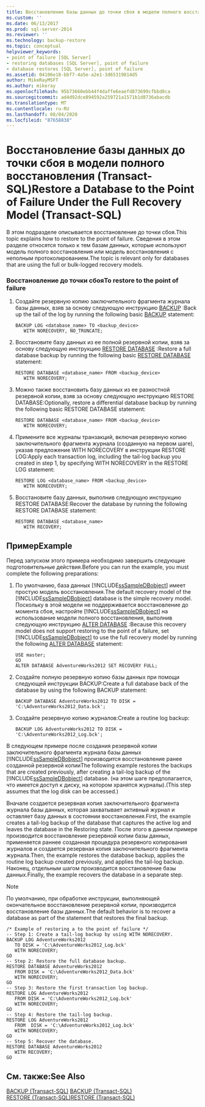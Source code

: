 ```yaml
---
title: Восстановление базы данных до точки сбоя в модели полного восстановления (Transact-SQL) | Документация Майкрософт
ms.custom: ''
ms.date: 06/13/2017
ms.prod: sql-server-2014
ms.reviewer: ''
ms.technology: backup-restore
ms.topic: conceptual
helpviewer_keywords:
- point of failure [SQL Server]
- restoring databases [SQL Server], point of failure
- database restores [SQL Server], point of failure
ms.assetid: 04106e18-bbf7-4a5e-a2e1-3d65319814d5
author: MikeRayMSFT
ms.author: mikeray
ms.openlocfilehash: 95b73660ebb44f4daffe6eaefd873699cfbbd8ca
ms.sourcegitcommit: ad4d92dce894592a259721a1571b1d8736abacdb
ms.translationtype: MT
ms.contentlocale: ru-RU
ms.lasthandoff: 08/04/2020
ms.locfileid: "87658838"
---
```

# <a name="restore-a-database-to-the-point-of-failure-under-the-full-recovery-model-transact-sql"></a><span data-ttu-id="2f266-102">Восстановление базы данных до точки сбоя в модели полного восстановления (Transact-SQL)</span><span class="sxs-lookup"><span data-stu-id="2f266-102">Restore a Database to the Point of Failure Under the Full Recovery Model (Transact-SQL)</span></span>
  <span data-ttu-id="2f266-103">В этом подразделе описывается восстановление до точки сбоя.</span><span class="sxs-lookup"><span data-stu-id="2f266-103">This topic explains how to restore to the point of failure.</span></span> <span data-ttu-id="2f266-104">Сведения в этом разделе относятся только к тем базам данных, которые используют модель полного восстановления или модель восстановления с неполным протоколированием.</span><span class="sxs-lookup"><span data-stu-id="2f266-104">The topic is relevant only for databases that are using the full or bulk-logged recovery models.</span></span>  
  
### <a name="to-restore-to-the-point-of-failure"></a><span data-ttu-id="2f266-105">Восстановление до точки сбоя</span><span class="sxs-lookup"><span data-stu-id="2f266-105">To restore to the point of failure</span></span>  
  
1.  <span data-ttu-id="2f266-106">Создайте резервную копию заключительного фрагмента журнала базы данных, взяв за основу следующую инструкцию [BACKUP](/sql/t-sql/statements/backup-transact-sql) :</span><span class="sxs-lookup"><span data-stu-id="2f266-106">Back up the tail of the log by running the following basic [BACKUP](/sql/t-sql/statements/backup-transact-sql) statement:</span></span>  
  
    ```  
    BACKUP LOG <database_name> TO <backup_device>   
       WITH NORECOVERY, NO_TRUNCATE;  
    ```  
  
2.  <span data-ttu-id="2f266-107">Восстановите базу данных из ее полной резервной копии, взяв за основу следующую инструкцию [RESTORE DATABASE](/sql/t-sql/statements/restore-statements-transact-sql) :</span><span class="sxs-lookup"><span data-stu-id="2f266-107">Restore a full database backup by running the following basic [RESTORE DATABASE](/sql/t-sql/statements/restore-statements-transact-sql) statement:</span></span>  
  
    ```  
    RESTORE DATABASE <database_name> FROM <backup_device>   
       WITH NORECOVERY;  
    ```  
  
3.  <span data-ttu-id="2f266-108">Можно также восстановить базу данных из ее разностной резервной копии, взяв за основу следующую инструкцию RESTORE DATABASE:</span><span class="sxs-lookup"><span data-stu-id="2f266-108">Optionally, restore a differential database backup by running the following basic RESTORE DATABASE statement:</span></span>  
  
    ```  
    RESTORE DATABASE <database_name> FROM <backup_device>   
       WITH NORECOVERY;  
    ```  
  
4.  <span data-ttu-id="2f266-109">Примените все журналы транзакций, включая резервную копию заключительного фрагмента журнала (созданную на первом шаге), указав предложение WITH NORECOVERY в инструкции RESTORE LOG:</span><span class="sxs-lookup"><span data-stu-id="2f266-109">Apply each transaction log, including the tail-log backup you created in step 1, by specifying WITH NORECOVERY in the RESTORE LOG statement:</span></span>  
  
    ```  
    RESTORE LOG <database_name> FROM <backup_device>   
       WITH NORECOVERY;  
    ```  
  
5.  <span data-ttu-id="2f266-110">Восстановите базу данных, выполнив следующую инструкцию RESTORE DATABASE:</span><span class="sxs-lookup"><span data-stu-id="2f266-110">Recover the database by running the following RESTORE DATABASE statement:</span></span>  
  
    ```  
    RESTORE DATABASE <database_name>   
       WITH RECOVERY;  
    ```  
  
## <a name="example"></a><span data-ttu-id="2f266-111">Пример</span><span class="sxs-lookup"><span data-stu-id="2f266-111">Example</span></span>  
 <span data-ttu-id="2f266-112">Перед запуском этого примера необходимо завершить следующие подготовительные действия.</span><span class="sxs-lookup"><span data-stu-id="2f266-112">Before you can run the example, you must complete the following preparations:</span></span>  
  
1.  <span data-ttu-id="2f266-113">По умолчанию, база данных [!INCLUDE[ssSampleDBobject](../../includes/sssampledbobject-md.md)] имеет простую модель восстановления.</span><span class="sxs-lookup"><span data-stu-id="2f266-113">The default recovery model of the [!INCLUDE[ssSampleDBobject](../../includes/sssampledbobject-md.md)] database is the simple recovery model.</span></span> <span data-ttu-id="2f266-114">Поскольку в этой модели не поддерживается восстановление до момента сбоя, настройте [!INCLUDE[ssSampleDBobject](../../includes/sssampledbobject-md.md)] на использование модели полного восстановления, выполнив следующую инструкцию [ALTER DATABASE](/sql/t-sql/statements/alter-database-transact-sql) :</span><span class="sxs-lookup"><span data-stu-id="2f266-114">Because this recovery model does not support restoring to the point of a failure, set [!INCLUDE[ssSampleDBobject](../../includes/sssampledbobject-md.md)] to use the full recovery model by running the following [ALTER DATABASE](/sql/t-sql/statements/alter-database-transact-sql) statement:</span></span>  
  
    ```  
    USE master;  
    GO  
    ALTER DATABASE AdventureWorks2012 SET RECOVERY FULL;  
    ```  
  
2.  <span data-ttu-id="2f266-115">Создайте полную резервную копию базы данных при помощи следующей инструкции BACKUP:</span><span class="sxs-lookup"><span data-stu-id="2f266-115">Create a full database back of the database by using the following BACKUP statement:</span></span>  
  
    ```  
    BACKUP DATABASE AdventureWorks2012 TO DISK = 'C:\AdventureWorks2012_Data.bck';  
    ```  
  
3.  <span data-ttu-id="2f266-116">Создайте резервную копию журналов:</span><span class="sxs-lookup"><span data-stu-id="2f266-116">Create a routine log backup:</span></span>  
  
    ```  
    BACKUP LOG AdventureWorks2012 TO DISK = 'C:\AdventureWorks2012_Log.bck';  
    ```  
  
 <span data-ttu-id="2f266-117">В следующем примере после создания резервной копии заключительного фрагмента журнала базы данных [!INCLUDE[ssSampleDBobject](../../includes/sssampledbobject-md.md)] производится восстановление ранее созданной резервной копии</span><span class="sxs-lookup"><span data-stu-id="2f266-117">The following example restores the backups that are created previously, after creating a tail-log backup of the [!INCLUDE[ssSampleDBobject](../../includes/sssampledbobject-md.md)] database.</span></span> <span data-ttu-id="2f266-118">(на этом шаге предполагается, что имеется доступ к диску, на котором хранятся журналы).</span><span class="sxs-lookup"><span data-stu-id="2f266-118">(This step assumes that the log disk can be accessed.)</span></span>  
  
 <span data-ttu-id="2f266-119">Вначале создается резервная копия заключительного фрагмента журнала базы данных, которая захватывает активный журнал и оставляет базу данных в состоянии восстановления.</span><span class="sxs-lookup"><span data-stu-id="2f266-119">First, the example creates a tail-log backup of the database that captures the active log and leaves the database in the Restoring state.</span></span> <span data-ttu-id="2f266-120">После этого в данном примере производится восстановление резервной копии базы данных, применяется раннее созданная процедура резервного копирования журналов и создается резервная копия заключительного фрагмента журнала.</span><span class="sxs-lookup"><span data-stu-id="2f266-120">Then, the example restores the database backup, applies the routine log backup created previously, and applies the tail-log backup.</span></span> <span data-ttu-id="2f266-121">Наконец, отдельным шагом производится восстановление базы данных.</span><span class="sxs-lookup"><span data-stu-id="2f266-121">Finally, the example recovers the database in a separate step.</span></span>  
  
> [!NOTE]  
>  <span data-ttu-id="2f266-122">По умолчанию, при обработке инструкции, выполняющей окончательное восстановление резервной копии, производится восстановление базы данных.</span><span class="sxs-lookup"><span data-stu-id="2f266-122">The default behavior is to recover a database as part of the statement that restores the final backup.</span></span>  
  
```  
/* Example of restoring a to the point of failure */  
-- Step 1: Create a tail-log backup by using WITH NORECOVERY.  
BACKUP LOG AdventureWorks2012  
   TO DISK = 'C:\AdventureWorks2012_Log.bck'  
   WITH NORECOVERY;  
GO  
-- Step 2: Restore the full database backup.  
RESTORE DATABASE AdventureWorks2012  
   FROM DISK = 'C:\AdventureWorks2012_Data.bck'  
   WITH NORECOVERY;  
GO  
-- Step 3: Restore the first transaction log backup.  
RESTORE LOG AdventureWorks2012  
   FROM DISK = 'C:\AdventureWorks2012_Log.bck'  
   WITH NORECOVERY;  
GO  
-- Step 4: Restore the tail-log backup.  
RESTORE LOG AdventureWorks2012  
   FROM  DISK = 'C:\AdventureWorks2012_Log.bck'  
   WITH NORECOVERY;  
GO  
-- Step 5: Recover the database.  
RESTORE DATABASE AdventureWorks2012  
   WITH RECOVERY;  
GO  
```  
  
## <a name="see-also"></a><span data-ttu-id="2f266-123">См. также:</span><span class="sxs-lookup"><span data-stu-id="2f266-123">See Also</span></span>  
 <span data-ttu-id="2f266-124">[BACKUP (Transact-SQL)](/sql/t-sql/statements/backup-transact-sql) </span><span class="sxs-lookup"><span data-stu-id="2f266-124">[BACKUP &#40;Transact-SQL&#41;](/sql/t-sql/statements/backup-transact-sql) </span></span>  
 [<span data-ttu-id="2f266-125">RESTORE (Transact-SQL)</span><span class="sxs-lookup"><span data-stu-id="2f266-125">RESTORE &#40;Transact-SQL&#41;</span></span>](/sql/t-sql/statements/restore-statements-transact-sql)  
  
  
